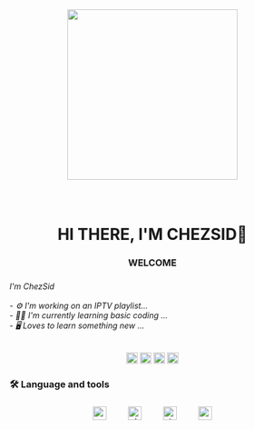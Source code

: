 <div align="center">
  <img height="300" src="https://i.ibb.co/K7PQRB4/ott-navigator.gif](https://ibb.co/HYSM1Rw"  />
</div>

###

<br clear="both">

<h1 align="center">HI THERE, I'M CHEZSID👋</h1>

###

<h3 align="center">WELCOME</h3>

###

<h6 align="left">I'm ChezSid<br><br>- ⚙️ I'm working on an IPTV playlist...<br>- 👨‍💻 I'm currently learning basic coding ...<br>- 🖥️ Loves to learn something new ...</h6>

###

<div align="center">
  <img src="https://img.shields.io/static/v1?message=Whatsapp&logo=whatsapp&label=&color=25D366&logoColor=white&labelColor=&style=for-the-badge" height="20" alt="whatsapp logo"  />
  <img src="https://img.shields.io/static/v1?message=Telegram&logo=telegram&label=&color=2CA5E0&logoColor=white&labelColor=&style=for-the-badge" height="20" alt="telegram logo"  />
  <img src="https://img.shields.io/static/v1?message=Gmail&logo=gmail&label=&color=D14836&logoColor=white&labelColor=&style=for-the-badge" height="20" alt="gmail logo"  />
  <img src="https://img.shields.io/static/v1?message=Discord&logo=discord&label=&color=7289DA&logoColor=white&labelColor=&style=for-the-badge" height="20" alt="discord logo"  />
</div>

###

<h3 align="left">🛠 Language and tools</h3>

###

<div align="center">
  <img src="https://cdn.jsdelivr.net/gh/devicons/devicon/icons/android/android-original.svg" height="24" alt="android logo"  />
  <img width="30" />
  <img src="https://cdn.jsdelivr.net/gh/devicons/devicon/icons/chrome/chrome-original.svg" height="24" alt="chrome logo"  />
  <img width="30" />
  <img src="https://cdn.jsdelivr.net/gh/devicons/devicon/icons/visualstudio/visualstudio-plain.svg" height="24" alt="visualstudio logo"  />
  <img width="30" />
  <img src="https://cdn.jsdelivr.net/gh/devicons/devicon/icons/vscode/vscode-original.svg" height="24" alt="vscode logo"  />
</div>

###

